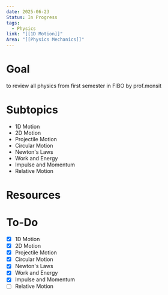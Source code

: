 ```yaml
---
date: 2025-06-23
Status: In Progress
tags:
  - Physics
link: "[[1D Motion]]"
Area: "[[Physics Mechanics]]"
---
```

# Goal
to review all physics from first semester in FIBO by prof.monsit
# Subtopics
- 1D Motion
- 2D Motion
- Projectile Motion
- Circular Motion
- Newton's Laws
- Work and Energy
- Impulse and Momentum
- Relative Motion
# Resources

# To-Do
- [x] 1D Motion
- [x] 2D Motion
- [x] Projectile Motion
- [x] Circular Motion
- [x] Newton's Laws
- [x] Work and Energy
- [x] Impulse and Momentum
- [ ] Relative Motion
